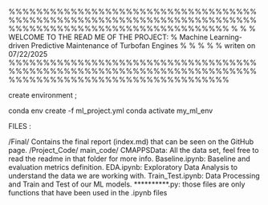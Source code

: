 %%%%%%%%%%%%%%%%%%%%%%%%%%%%%%%%%%%%%%%%%%%%%%%%%%%%%%%%%%%%%%%%%%%%%%%%%%%%%%%%%%%%%%%%%%%%%%%%%%%%%%%%
%                                                                                                      %
%           WELCOME TO THE READ ME OF THE PROJECT:
% Machine Learning-driven Predictive Maintenance of Turbofan Engines        %                                                                                                 %
%                                                                                                      %
%           writen on   07/22/2025
%%%%%%%%%%%%%%%%%%%%%%%%%%%%%%%%%%%%%%%%%%%%%%%%%%%%%%%%%%%%%%%%%%%%%%%%%%%%%%%%%%%%%%%%%%%%%%%%%%%%%%%%

create environment ; 

conda env create -f ml_project.yml
conda activate my_ml_env


FILES :


/Final/   Contains the final report (index.md) that can be seen on the GitHub page.
/Project_Code/
            main_code/
                    CMAPPSData: All the data set, feel free to read the readme in that folder for more info. 
                    Baseline.ipynb: Baseline and evaluation metrics definition. 
                    EDA.ipynb: Exploratory Data Analysis to understand the data we are working with. 
                    Train_Test.ipynb: Data Processing and Train and Test of our ML models. 
                    **********.py: those files are only functions that have been used in the .ipynb files 
 


